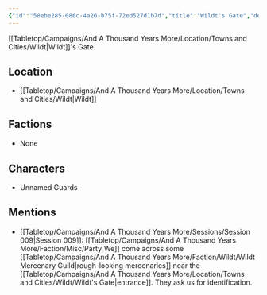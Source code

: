 ```yaml
---
{"id":"58ebe285-086c-4a26-b75f-72ed527d1b7d","title":"Wildt's Gate","description":"Wildt's Gate.","isCurrentLocation":false,"publish":true,"date_created":"Sunday, July 2nd 2023, 2:01:54 pm","date_modified":"Friday, April 19th 2024, 6:39:57 pm","cssclasses":["mado-heading"],"path":"Tabletop/Campaigns/And A Thousand Years More/Location/Towns and Cities/Wildt/Wildt's Gate.md","permalink":"/tabletop/campaigns/and-a-thousand-years-more/location/towns-and-cities/wildt/wildt-s-gate/","PassFrontmatter":true}
---
```



[[Tabletop/Campaigns/And A Thousand Years More/Location/Towns and Cities/Wildt\|Wildt]]'s Gate.

## Location

- [[Tabletop/Campaigns/And A Thousand Years More/Location/Towns and Cities/Wildt\|Wildt]]

## Factions

- None

## Characters

- Unnamed Guards

## Mentions

- [[Tabletop/Campaigns/And A Thousand Years More/Sessions/Session 009\|Session 009]]: [[Tabletop/Campaigns/And A Thousand Years More/Faction/Misc/Party\|We]] come across some [[Tabletop/Campaigns/And A Thousand Years More/Faction/Wildt/Wildt Mercenary Guild\|rough-looking mercenaries]] near the [[Tabletop/Campaigns/And A Thousand Years More/Location/Towns and Cities/Wildt/Wildt's Gate\|entrance]]. They ask us for identification.

